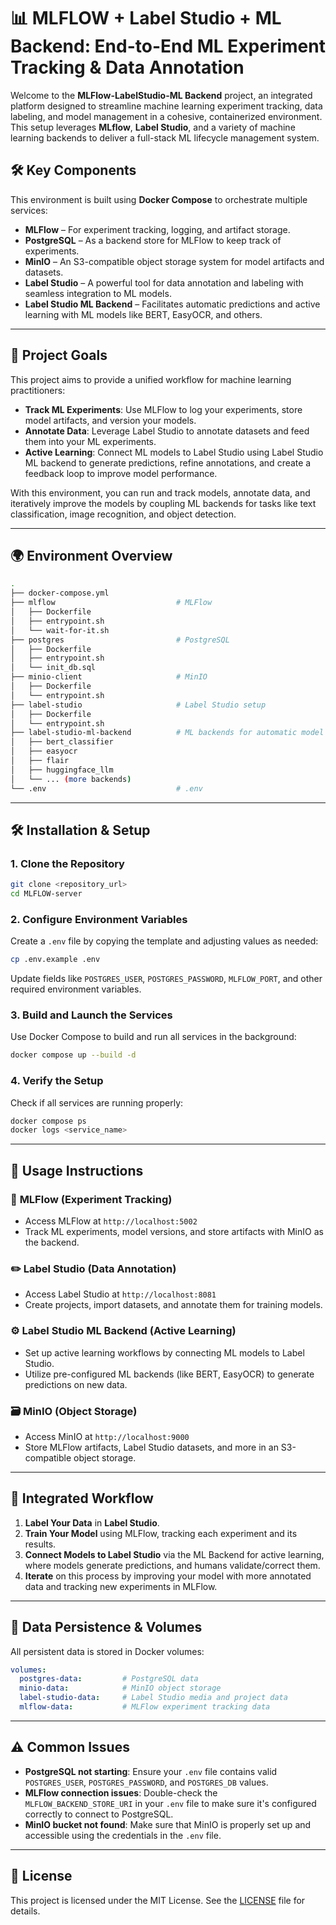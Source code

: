 
# 📊 MLFLOW + Label Studio + ML Backend: End-to-End ML Experiment Tracking & Data Annotation

Welcome to the **MLFlow-LabelStudio-ML Backend** project, an integrated platform designed to streamline machine learning experiment tracking, data labeling, and model management in a cohesive, containerized environment. This setup leverages **MLflow**, **Label Studio**, and a variety of machine learning backends to deliver a full-stack ML lifecycle management system.

## 🛠️ Key Components
This environment is built using **Docker Compose** to orchestrate multiple services:
- **MLFlow** – For experiment tracking, logging, and artifact storage.
- **PostgreSQL** – As a backend store for MLFlow to keep track of experiments.
- **MinIO** – An S3-compatible object storage system for model artifacts and datasets.
- **Label Studio** – A powerful tool for data annotation and labeling with seamless integration to ML models.
- **Label Studio ML Backend** – Facilitates automatic predictions and active learning with ML models like BERT, EasyOCR, and others.

---

## 🎯 Project Goals

This project aims to provide a unified workflow for machine learning practitioners:

- **Track ML Experiments**: Use MLFlow to log your experiments, store model artifacts, and version your models.
- **Annotate Data**: Leverage Label Studio to annotate datasets and feed them into your ML experiments.
- **Active Learning**: Connect ML models to Label Studio using Label Studio ML backend to generate predictions, refine annotations, and create a feedback loop to improve model performance.
  
With this environment, you can run and track models, annotate data, and iteratively improve the models by coupling ML backends for tasks like text classification, image recognition, and object detection.

---

## 🌍 Environment Overview

```bash
.
├── docker-compose.yml
├── mlflow                           # MLFlow
│   ├── Dockerfile
│   ├── entrypoint.sh
│   └── wait-for-it.sh
├── postgres                         # PostgreSQL
│   ├── Dockerfile
│   ├── entrypoint.sh
│   └── init_db.sql
├── minio-client                     # MinIO
│   ├── Dockerfile
│   └── entrypoint.sh
├── label-studio                     # Label Studio setup
│   ├── Dockerfile
│   └── entrypoint.sh
├── label-studio-ml-backend          # ML backends for automatic model predictions
│   ├── bert_classifier
│   ├── easyocr
│   ├── flair
│   ├── huggingface_llm
│   └── ... (more backends)
└── .env                             # .env
```

---

## 🛠️ Installation & Setup

### 1. **Clone the Repository**
```bash
git clone <repository_url>
cd MLFLOW-server
```

### 2. **Configure Environment Variables**
Create a `.env` file by copying the template and adjusting values as needed:
```bash
cp .env.example .env
```
Update fields like `POSTGRES_USER`, `POSTGRES_PASSWORD`, `MLFLOW_PORT`, and other required environment variables.

### 3. **Build and Launch the Services**
Use Docker Compose to build and run all services in the background:
```bash
docker compose up --build -d
```

### 4. **Verify the Setup**
Check if all services are running properly:
```bash
docker compose ps
docker logs <service_name>
```

---

## 🔧 Usage Instructions

### 🌟 **MLFlow (Experiment Tracking)**
- Access MLFlow at `http://localhost:5002`
- Track ML experiments, model versions, and store artifacts with MinIO as the backend.

### ✏️ **Label Studio (Data Annotation)**
- Access Label Studio at `http://localhost:8081`
- Create projects, import datasets, and annotate them for training models.
  
### ⚙️ **Label Studio ML Backend (Active Learning)**
- Set up active learning workflows by connecting ML models to Label Studio.
- Utilize pre-configured ML backends (like BERT, EasyOCR) to generate predictions on new data.
  
### 🗃 **MinIO (Object Storage)**
- Access MinIO at `http://localhost:9000`
- Store MLFlow artifacts, Label Studio datasets, and more in an S3-compatible object storage.

---

## 🧠 Integrated Workflow

1. **Label Your Data** in **Label Studio**.
2. **Train Your Model** using MLFlow, tracking each experiment and its results.
3. **Connect Models to Label Studio** via the ML Backend for active learning, where models generate predictions, and humans validate/correct them.
4. **Iterate** on this process by improving your model with more annotated data and tracking new experiments in MLFlow.

---

## 📂 Data Persistence & Volumes
All persistent data is stored in Docker volumes:
```yaml
volumes:
  postgres-data:         # PostgreSQL data
  minio-data:            # MinIO object storage
  label-studio-data:     # Label Studio media and project data
  mlflow-data:           # MLFlow experiment tracking data
```

---

## ⚠️ Common Issues

- **PostgreSQL not starting**: Ensure your `.env` file contains valid `POSTGRES_USER`, `POSTGRES_PASSWORD`, and `POSTGRES_DB` values.
- **MLFlow connection issues**: Double-check the `MLFLOW_BACKEND_STORE_URI` in your `.env` file to make sure it's configured correctly to connect to PostgreSQL.
- **MinIO bucket not found**: Make sure that MinIO is properly set up and accessible using the credentials in the `.env` file.

---

## 📜 License
This project is licensed under the MIT License. See the [LICENSE](LICENSE) file for details.
